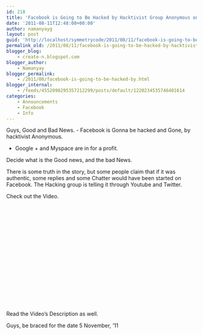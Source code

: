 ```yaml
---
id: 218
title: 'Facebook is Going to Be Hacked by Hacktivist Group Anonymous on 5th November!'
date: '2011-08-11T12:48:00+00:00'
author: namanyayg
layout: post
guid: 'http://localhost/symmetrycode/2011/08/11/facebook-is-going-to-be-hacked-by-hacktivist-group-anonymous-on-5th-november/'
permalink_old: /2011/08/11/facebook-is-going-to-be-hacked-by-hacktivist-group-anonymous-on-5th-november/
blogger_blog:
    - create-n.blogspot.com
blogger_author:
    - Namanyay
blogger_permalink:
    - /2011/08/facebook-is-going-to-be-hacked-by.html
blogger_internal:
    - /feeds/4552098295357212299/posts/default/1220234535746401614
categories:
    - Announcements
    - Facebook
    - Info
---
```


Guys, Good and Bad News. - Facebook is Gonna be hacked and Gone, by hacktivist Anonymous.
- Google + and Myspace are in for a profit.

Decide what is the Good news, and the bad News. 

There is some truth in the story, but some people claim that if it was authentic, some replies and some Chatter would have been started on Facebook. The Hacking group is telling it through Youtube and Twitter. 

Check out the Video.

<object class="" codebase="http://download.macromedia.com/pub/shockwave/cabs/flash/swflash.cab#version=6,0,40,0" data-thumbnail-src="http://1.gvt0.com/vi/SWQTS8zqYXU/0.jpg" height="266" width="320"><param name="movie" value="http://www.youtube.com/v/SWQTS8zqYXU&fs=1&source=uds"><param name="bgcolor" value="#FFFFFF"><embed height="266" src="http://www.youtube.com/v/SWQTS8zqYXU&fs=1&source=uds" type="application/x-shockwave-flash" width="320"></object>

Read the Video’s Description as well. 

Guys, be braced for the date 5 November, ’11 
